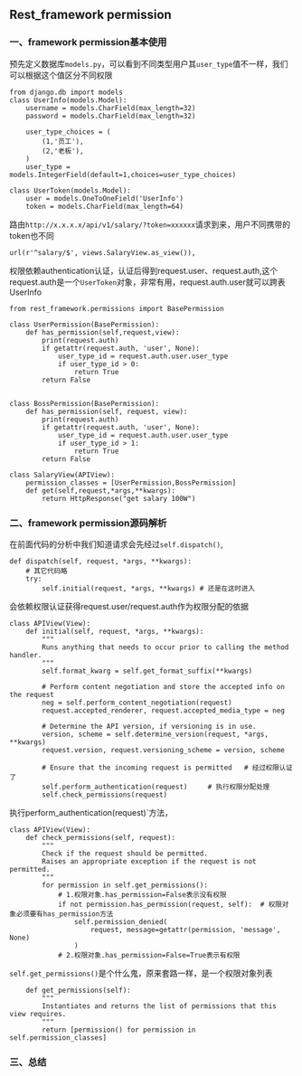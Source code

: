 ## Rest_framework permission


### 一、framework permission基本使用

预先定义数据库`models.py`，可以看到不同类型用户其`user_type`值不一样，我们可以根据这个值区分不同权限
```
from django.db import models
class UserInfo(models.Model):
    username = models.CharField(max_length=32)
    password = models.CharField(max_length=32)

    user_type_choices = (
        (1,'员工'),
        (2,'老板'),
    )
    user_type = models.IntegerField(default=1,choices=user_type_choices)

class UserToken(models.Model):
    user = models.OneToOneField('UserInfo')
    token = models.CharField(max_length=64)
```

路由`http://x.x.x.x/api/v1/salary/?token=xxxxxx`请求到来，用户不同携带的token也不同
```
url(r'^salary/$', views.SalaryView.as_view()),
```

权限依赖authentication认证，认证后得到request.user、request.auth,这个request.auth是一个`UserToken`对象，非常有用，request.auth.user就可以跨表UserInfo

```
from rest_framework.permissions import BasePermission

class UserPermission(BasePermission):
    def has_permission(self,request,view):
        print(request.auth)
        if getattr(request.auth, 'user', None):
            user_type_id = request.auth.user.user_type
            if user_type_id > 0:
                return True
        return False


class BossPermission(BasePermission):
    def has_permission(self, request, view):
        print(request.auth)
        if getattr(request.auth, 'user', None):
            user_type_id = request.auth.user.user_type
            if user_type_id > 1:
                return True
        return False

class SalaryView(APIView):
    permission_classes = [UserPermission,BossPermission]
    def get(self,request,*args,**kwargs):
        return HttpResponse("get salary 100W")
```



### 二、framework permission源码解析


在前面代码的分析中我们知道请求会先经过`self.dispatch()`,
```
def dispatch(self, request, *args, **kwargs):
    # 其它代码略
    try:
        self.initial(request, *args, **kwargs) # 还是在这时进入
```

会依赖权限认证获得request.user/request.auth作为权限分配的依据
```
class APIView(View):
    def initial(self, request, *args, **kwargs):
        """
        Runs anything that needs to occur prior to calling the method handler.
        """
        self.format_kwarg = self.get_format_suffix(**kwargs)

        # Perform content negotiation and store the accepted info on the request
        neg = self.perform_content_negotiation(request)
        request.accepted_renderer, request.accepted_media_type = neg

        # Determine the API version, if versioning is in use.
        version, scheme = self.determine_version(request, *args, **kwargs)
        request.version, request.versioning_scheme = version, scheme

        # Ensure that the incoming request is permitted   # 经过权限认证了
        self.perform_authentication(request)     # 执行权限分配处理
        self.check_permissions(request)
```

执行perform_authentication(request)`方法，
```
class APIView(View):
    def check_permissions(self, request):
        """
        Check if the request should be permitted.
        Raises an appropriate exception if the request is not permitted.
        """
        for permission in self.get_permissions():
            # 1.权限对象.has_permission=False表示没有权限
            if not permission.has_permission(request, self):  # 权限对象必须要有has_permission方法
                self.permission_denied(
                    request, message=getattr(permission, 'message', None)
                )
            # 2.权限对象.has_permission=False=True表示有权限
```

`self.get_permissions()`是个什么鬼，原来套路一样，是一个权限对象列表
```
    def get_permissions(self):
        """
        Instantiates and returns the list of permissions that this view requires.
        """
        return [permission() for permission in self.permission_classes]
```

### 三、总结


